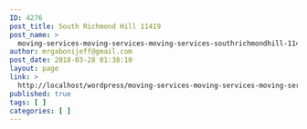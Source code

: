 ```yaml
---
ID: 4276
post_title: South Richmond Hill 11419
post_name: >
  moving-services-moving-services-moving-services-southrichmondhill-11419
author: mrgabonijeff@gmail.com
post_date: 2018-03-28 01:38:10
layout: page
link: >
  http://localhost/wordpress/moving-services-moving-services-moving-services-southrichmondhill-11419/
published: true
tags: [ ]
categories: [ ]
---
```

